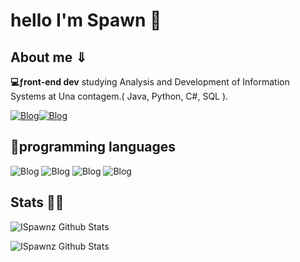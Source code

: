 # hello I'm Spawn 👻
## About me ⇓
**💻ƒront-end dev**
studying Analysis and Development of Information Systems at Una contagem.( Java, Python, C#, SQL ).

 [![Blog](https://img.shields.io/badge/Instagram-E4405F?style=for-the-badge&logo=instagram&logoColor=white)](https://www.instagram.com/pedro_henriquesfrr/)[![Blog](https://img.shields.io/badge/GitHub-100000?style=for-the-badge&logo=github&logoColor=white)]()

## 🤖programming languages
![Blog](https://img.shields.io/badge/HTML-239120?style=for-the-badge&logo=html5&logoColor=white) ![Blog](https://img.shields.io/badge/CSS3-1572B6.svg?style=for-the-badge&logo=CSS3&logoColor=white) ![Blog](https://img.shields.io/badge/JavaScript-F7DF1E?style=for-the-badge&logo=javascript&logoColor=black) ![Blog](    https://img.shields.io/badge/Java-ED8B00?style=for-the-badge&logo=openjdk&logoColor=white)

## Stats 👨‍💻
![ISpawnz Github Stats](https://github-readme-stats.vercel.app/api?username=ISpawnz&show_icons=true&theme=onedark)

![ISpawnz Github Stats](https://github-readme-stats.vercel.app/api/top-langs/?username=ISpawnz&theme=blue-green)


